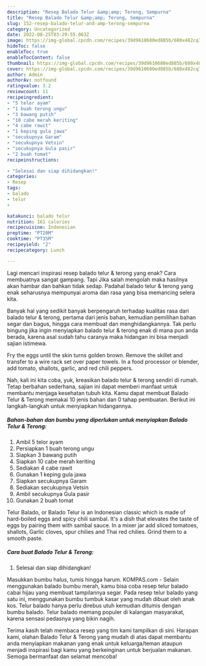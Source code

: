 ```yaml
---
description: "Resep Balado Telur &amp;amp; Terong, Sempurna"
title: "Resep Balado Telur &amp;amp; Terong, Sempurna"
slug: 152-resep-balado-telur-and-amp-terong-sempurna
category: Uncategorized
date: 2022-08-25T03:29:55.063Z
image: https://img-global.cpcdn.com/recipes/39d9610680ed885b/680x482cq70/balado-telur-terong-foto-resep-utama.jpg
hideToc: false
enableToc: true
enableTocContent: false
thumbnail: https://img-global.cpcdn.com/recipes/39d9610680ed885b/680x482cq70/balado-telur-terong-foto-resep-utama.jpg
cover: https://img-global.cpcdn.com/recipes/39d9610680ed885b/680x482cq70/balado-telur-terong-foto-resep-utama.jpg
author: Admin
authorAv: notfound
ratingvalue: 3.2
reviewcount: 11
recipeingredient:
- "5 telor ayam"
- "1 buah terong ungu"
- "3 bawang putih"
- "10 cabe merah keriting"
- "4 cabe rawit"
- "1 keping gula jawa"
- "secukupnya Garam"
- "secukupnya Vetsin"
- "secukupnya Gula pasir"
- "2 buah tomat"
recipeinstructions:

- "Selesai dan siap dihidangkan!"
categories:
- Resep
tags:
- balado
- telur
- 

katakunci: balado telur  
nutrition: 161 calories
recipecuisine: Indonesian
preptime: "PT20M"
cooktime: "PT35M"
recipeyield: "2"
recipecategory: Lunch

---
```



Lagi mencari inspirasi resep balado telur &amp; terong yang enak? Cara membuatnya sangat gampang. Tapi Jika salah mengolah maka hasilnya akan hambar dan bahkan tidak sedap. Padahal balado telur &amp; terong yang enak seharusnya mempunyai aroma dan rasa yang bisa memancing selera kita.


Banyak hal yang sedikit banyak berpengaruh terhadap kualitas rasa dari balado telur &amp; terong, pertama dari jenis bahan, kemudian pemilihan bahan segar dan bagus, hingga cara membuat dan menghidangkannya. Tak perlu bingung jika ingin menyiapkan balado telur &amp; terong enak di mana pun anda berada, karena asal sudah tahu caranya maka hidangan ini bisa menjadi sajian istimewa.

Fry the eggs until the skin turns golden brown. Remove the skillet and transfer to a wire rack set over paper towels. In a food processor or blender, add tomato, shallots, garlic, and red chili peppers.


Nah, kali ini kita coba, yuk, kreasikan balado telur &amp; terong sendiri di rumah. Tetap berbahan sederhana, sajian ini dapat memberi manfaat untuk membantu menjaga kesehatan tubuh kita. Kamu dapat membuat Balado Telur &amp; Terong memakai 10 jenis bahan dan 0 tahap pembuatan. Berikut ini langkah-langkah untuk menyiapkan hidangannya.

<!--inarticleads1-->

##### Bahan-bahan dan bumbu yang diperlukan untuk menyiapkan Balado Telur &amp; Terong:

1. Ambil 5 telor ayam
1. Persiapkan 1 buah terong ungu
1. Siapkan 3 bawang putih
1. Siapkan 10 cabe merah keriting
1. Sediakan 4 cabe rawit
1. Gunakan 1 keping gula jawa
1. Siapkan secukupnya Garam
1. Sediakan secukupnya Vetsin
1. Ambil secukupnya Gula pasir
1. Gunakan 2 buah tomat


Telur Balado, or Balado Telur is an Indonesian classic which is made of hard-boiled eggs and spicy chili sambal. It&#39;s a dish that elevates the taste of eggs by pairing them with sambal sauce. In a mixer jar add sliced tomatoes, shallots, Garlic cloves, spur chilies and Thai red chilies. Grind them to a smooth paste. 

<!--inarticleads2-->

##### Cara buat Balado Telur &amp; Terong:


1. Selesai dan siap dihidangkan!

Masukkan bumbu halus, tumis hingga harum. KOMPAS.com - Selain menggunakan balado bumbu merah, kamu bisa coba resep telur balado cabai hijau yang membuat tampilannya segar. Pada resep telur balado yang satu ini, menggunakan bumbu tumbuk kasar yang mudah dibuat oleh anak kos. Telur balado hanya perlu direbus utuh kemudian ditumis dengan bumbu balado. Telur balado memang populer di kalangan masyarakat, karena sensasi pedasnya yang bikin nagih. 

Terima kasih telah membaca resep yang tim kami tampilkan di sini. Harapan kami, olahan Balado Telur &amp; Terong yang mudah di atas dapat membantu anda menyiapkan makanan yang enak untuk keluarga/teman ataupun menjadi inspirasi bagi kamu yang berkeinginan untuk berjualan makanan. Semoga bermanfaat dan selamat mencoba!
